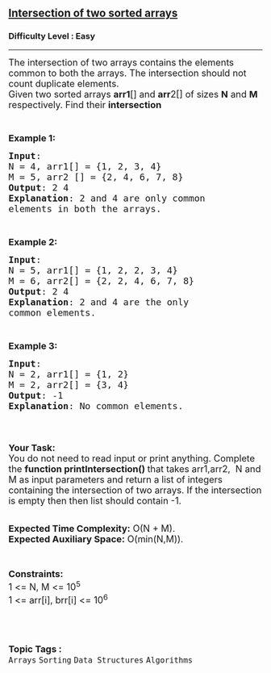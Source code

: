 <h2><a href="https://www.geeksforgeeks.org/problems/intersection-of-two-sorted-array-1587115620/0">Intersection of two sorted arrays</a></h2><h3>Difficulty Level : Easy</h3><hr><div class="problems_problem_content__Xm_eO"><p><span style="font-size:18px">The intersection of two arrays contains the elements common to both the arrays. The intersection should not count duplicate elements.<br>
Given two sorted arrays <strong>arr1</strong>[] and <strong>arr</strong>2[] of sizes <strong>N</strong> and <strong>M</strong> respectively. Find their&nbsp;<strong>intersection</strong></span></p>

<p>&nbsp;</p>

<p><span style="font-size:18px"><strong>Example 1:</strong></span></p>

<pre><span style="font-size:18px"><strong>Input</strong>: 
N = 4, arr1[] = {1, 2, 3, 4}  
M = 5, arr2 [] = {2, 4, 6, 7, 8}
<strong>Output</strong>: 2 4
<strong>Explanation</strong>: 2 and 4 are only common 
elements in both the arrays.</span></pre>

<p>&nbsp;</p>

<p><span style="font-size:18px"><strong>Example 2:</strong></span></p>

<pre><span style="font-size:18px"><strong>Input</strong>: 
N = 5, arr1[] = {1, 2, 2, 3, 4}
M = 6, arr2[] = {2, 2, 4, 6, 7, 8}
<strong>Output</strong>: 2 4
<strong>Explanation</strong>: 2 and 4 are the only 
common elements.</span></pre>

<p>&nbsp;</p>

<p><span style="font-size:18px"><strong>Example 3:</strong></span></p>

<pre><span style="font-size:18px"><strong>Input</strong>:
N = 2, arr1[] = {1, 2}
M = 2, arr2[] = {3, 4}
<strong>Output</strong>: -1
<strong>Explanation</strong>: No common elements.</span></pre>

<p><br>
&nbsp;</p>

<p><strong><span style="font-size:18px">Your Task:</span></strong><br>
<span style="font-size:18px">You do not need to read input or print anything.&nbsp;Complete the <strong>function printIntersection()&nbsp;</strong>that takes arr1,arr2, &nbsp;N and M as input&nbsp;parameters and return a list of integers containing the&nbsp;intersection of two arrays. If the intersection is empty then then list should contain&nbsp;-1.</span><br>
<br>
<br>
<span style="font-size:18px"><strong>Expected Time Complexity:</strong>&nbsp;O(N + M).<br>
<strong>Expected Auxiliary Space:</strong>&nbsp;O(min(N,M)).</span><br>
<br>
&nbsp;</p>

<p><span style="font-size:18px"><strong>Constraints:</strong><br>
1 &lt;= N, M &lt;= 10<sup>5</sup><br>
1 &lt;= arr[i], brr[i] &lt;= 10<sup>6</sup></span></p>

<p>&nbsp;</p>
</div><br><p><span style=font-size:18px><strong>Topic Tags : </strong><br><code>Arrays</code>&nbsp;<code>Sorting</code>&nbsp;<code>Data Structures</code>&nbsp;<code>Algorithms</code>&nbsp;
